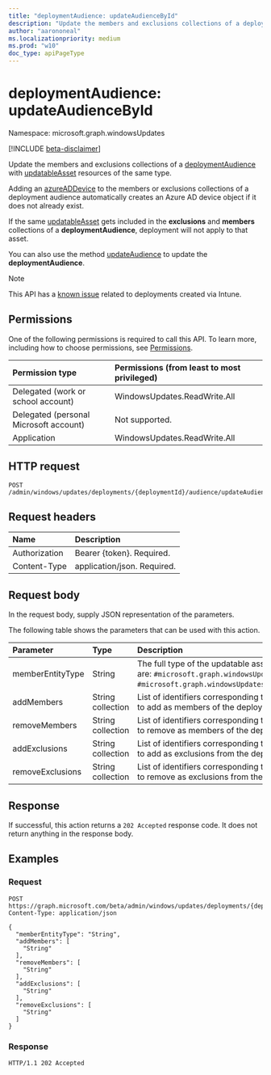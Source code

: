 ```yaml
---
title: "deploymentAudience: updateAudienceById"
description: "Update the members and exclusions collections of a deploymentAudience with updatableAsset resources of the same type."
author: "aarononeal"
ms.localizationpriority: medium
ms.prod: "w10"
doc_type: apiPageType
---
```


# deploymentAudience: updateAudienceById

Namespace: microsoft.graph.windowsUpdates

[!INCLUDE [beta-disclaimer](../../includes/beta-disclaimer.md)]

Update the members and exclusions collections of a [deploymentAudience](../resources/windowsupdates-deploymentaudience.md) with [updatableAsset](../resources/windowsupdates-updatableasset.md) resources of the same type.

Adding an [azureADDevice](../resources/windowsupdates-azureaddevice.md) to the members or exclusions collections of a deployment audience automatically creates an Azure AD device object if it does not already exist.

If the same [updatableAsset](../resources/windowsupdates-updatableasset.md) gets included in the **exclusions** and **members** collections of a **deploymentAudience**, deployment will not apply to that asset.

You can also use the method [updateAudience](windowsupdates-deploymentaudience-updateaudience.md) to update the **deploymentAudience**.

> [!NOTE]
> This API has a [known issue](/Graph/known-issues#accessing-and-updating-deployment-audiences) related to deployments created via Intune.

## Permissions
One of the following permissions is required to call this API. To learn more, including how to choose permissions, see [Permissions](/graph/permissions-reference).

|Permission type|Permissions (from least to most privileged)|
|:---|:---|
|Delegated (work or school account)|WindowsUpdates.ReadWrite.All|
|Delegated (personal Microsoft account)|Not supported.|
|Application|WindowsUpdates.ReadWrite.All|

## HTTP request

<!-- {
  "blockType": "ignored"
}
-->
``` http
POST /admin/windows/updates/deployments/{deploymentId}/audience/updateAudienceById
```

## Request headers
|Name|Description|
|:---|:---|
|Authorization|Bearer {token}. Required.|
|Content-Type|application/json. Required.|

## Request body
In the request body, supply JSON representation of the parameters.

The following table shows the parameters that can be used with this action.

|Parameter|Type|Description|
|:---|:---|:---|
|memberEntityType|String|The full type of the updatable assets. Possible values are: `#microsoft.graph.windowsUpdates.azureADDevice`, `#microsoft.graph.windowsUpdates.updatableAssetGroup`.|
|addMembers|String collection|List of identifiers corresponding to the updatable assets to add as members of the deployment audience.|
|removeMembers|String collection|List of identifiers corresponding to the updatable assets to remove as members of the deployment audience.|
|addExclusions|String collection|List of identifiers corresponding to the updatable assets to add as exclusions from the deployment audience.|
|removeExclusions|String collection|List of identifiers corresponding to the updatable assets to remove as exclusions from the deployment audience.|



## Response

If successful, this action returns a `202 Accepted` response code. It does not return anything in the response body.

## Examples

### Request


<!-- {
  "blockType": "request",
  "name": "deploymentaudience_updateaudiencebyid"
}
-->
``` http
POST https://graph.microsoft.com/beta/admin/windows/updates/deployments/{deploymentId}/audience/updateAudienceById
Content-Type: application/json

{
  "memberEntityType": "String",
  "addMembers": [
    "String"
  ],
  "removeMembers": [
    "String"
  ],
  "addExclusions": [
    "String"
  ],
  "removeExclusions": [
    "String"
  ]
}
```

### Response

<!-- {
  "blockType": "response",
  "truncated": true
}
-->
``` http
HTTP/1.1 202 Accepted
```

